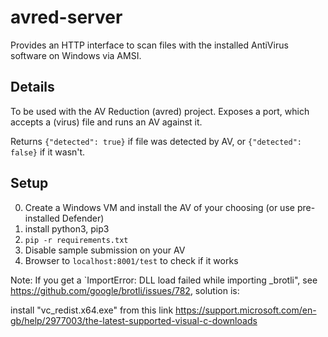 # avred-server

Provides an HTTP interface to scan files with the installed AntiVirus software on Windows via AMSI. 


## Details 

To be used with the AV Reduction (avred) project. Exposes a port, which accepts a (virus) file and runs an AV against it. 

Returns ```{"detected": true}``` if file was detected by AV, or ```{"detected": false}``` if it wasn't. 


## Setup

0. Create a Windows VM and install the AV of your choosing (or use pre-installed Defender)
1. install python3, pip3
2. `pip -r requirements.txt`
3. Disable sample submission on your AV
4. Browser to `localhost:8001/test` to check if it works

Note: If you get a `ImportError: DLL load failed while importing _brotli", see 
https://github.com/google/brotli/issues/782, solution is: 

install "vc_redist.x64.exe" from this link https://support.microsoft.com/en-gb/help/2977003/the-latest-supported-visual-c-downloads
